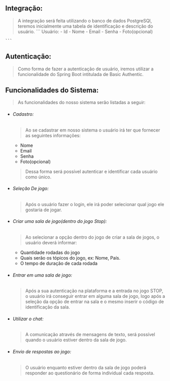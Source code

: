 ## Integração:
 > A integração será feita utilizando o banco de dados PostgreSQl, teremos inicialmente uma tabela de identificação e descrição do usuário.
    ```
    Usuário:
    - Id
    - Nome
    - Email
    - Senha
    - Foto(opcional)

    ```
 
 
## Autenticação: 
 > Como forma de fazer a autenticação de usuário, iremos utilizar a funcionalidade do Spring Boot intitulada de Basic Authentic.  
 
## Funcionalidades do Sistema:
 > As funcionalidades do nosso sistema serão listadas a seguir:
 
- ###### Cadastro:
    > Ao se cadastrar em nosso sistema o usuário irá ter que fornecer as seguintes informações:
    - Nome
    - Email
    - Senha
    - Foto(opcional)
     >Dessa forma será possível autenticar e identificar cada usuário como único.
 - ###### Seleção De jogo:
    > Após o usuário fazer o login, ele irá poder selecionar qual jogo ele gostaria de jogar.
    
 - ###### Criar uma sala de jogo(dentro do jogo Stop):
    
    > Ao selecionar a opção dentro do jogo de criar a sala de jogos, o usuário deverá informar: 
    - Quantidade rodadas do jogo
    - Quais serão os tópicos do jogo, ex: Nome, País.
    - O tempo de duração de cada rodada 
    
 - ###### Entrar em uma sala de jogo:
   
    > Após a sua autenticação na plataforma e a entrada no jogo STOP, o usuário irá  conseguir entrar em alguma sala de jogo, logo após a seleção da opção de entrar na sala e o mesmo   inserir o código de identificação da sala. 
    
 - ###### Utilizar o chat:
   
    > A comunicação através de mensagens de texto, será possível quando o usuário estiver dentro da sala de jogo.
    
 - ###### Envio de respostas ao jogo:
    
    > O usuário enquanto estiver dentro da sala de jogo poderá responder ao questionário de forma individual cada resposta.
    
 
